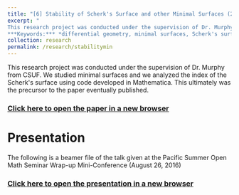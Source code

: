 ```yaml
---
title: "[6] Stability of Scherk's Surface and other Minimal Surfaces (2016)"
excerpt: "
This research project was conducted under the supervision of Dr. Murphy from CSUF. We studied minimal surfaces and we analyzed the index of the Scherk's surface. <br>
***Keywords:*** *differential geometry, minimal surfaces, Scherk's surface, 2nd order area variation, math, graduate*" #add this to add an image inside the "" <br/><img src='R001_padic/500x300.png'>
collection: research
permalink: /research/stabilitymin
---
```


This research project was conducted under the supervision of Dr. Murphy from CSUF. We studied minimal surfaces and we analyzed the index of the Scherk's surface using code developed in Mathematica. This ultimately was the precursor to the paper eventually published.

### [Click here to open the paper in a new browser](R006_stability_mins/Minimal_Surfaces.pdf)
<object data="R006_stability_mins/Minimal_Surfaces.pdf#view=fitH" width="1000" height="1000" type='application/pdf'></object>

# Presentation
The following is a beamer file of the talk given at the Pacific Summer Open Math Seminar Wrap-up Mini-Conference (August 26, 2016)

### [Click here to open the presentation in a new browser](R006_stability_mins/Minimal_Surfaces_Presentation.pdf)
<object data="R006_stability_mins/Minimal_Surfaces_Presentation.pdf#view=fitH" width="1000" height="1000" type='application/pdf'></object>

